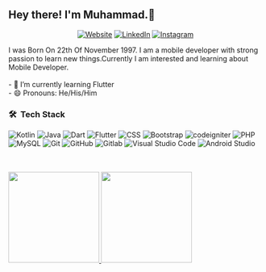 <h2> Hey there! I'm Muhammad.👋</h2>
<p align="center">
<a target="_blank" href="https://www.ketikanmd.my.id/"><img alt="Website" src="https://img.shields.io/badge/Website-www.ketikanmd.my.id-blue?style=flat-square&logo=google-chrome"></a>
<a target="_blank" href="https://www.linkedin.com/in/muh97/"><img alt="LinkedIn" src="https://img.shields.io/badge/LinkedIn-Muhammad (Muh)-blue?style=flat-square&logo=linkedin"></a>
<a target="_blank" href="https://www.instagram.com/Muh97_/"><img alt="Instagram" src="https://img.shields.io/badge/Instagram-Muh97__-blue?style=flat-square&logo=instagram"></a>
</p>
I was Born On 22th Of November 1997. I am a mobile developer with strong passion to learn new things.Currently I am interested and learning about Mobile Developer.
<br/>
<br/>
- 🌱 I’m currently learning Flutter<br>
- 😄 Pronouns: He/His/Him
<br/>
<h3> 🛠 &nbsp;Tech Stack</h3>

  ![Kotlin](https://img.shields.io/badge/-Kotlin-333333?style=flat&logo=kotlin)
  ![Java](https://img.shields.io/badge/-Java-333333?style=flat&logo=Java&logoColor=007396)
  ![Dart](https://img.shields.io/badge/-Dart-333333?style=flat&logo=dart)
  ![Flutter](https://img.shields.io/badge/-Flutter-333333?style=flat&logo=Flutter&logoColor=00599C)
  ![CSS](https://img.shields.io/badge/-CSS-333333?style=flat&logo=CSS3&logoColor=1572B6)
  ![Bootstrap](https://img.shields.io/badge/-Bootstrap-333333?style=flat&logo=bootstrap&logoColor=563D7C)
  ![codeigniter](https://img.shields.io/badge/-codeigniter-333333?style=flat&logo=codeigniter)
  ![PHP](https://img.shields.io/badge/-PHP-333333?style=flat&logo=php)
  <br/>
  ![MySQL](https://img.shields.io/badge/-MySQL-333333?style=flat&logo=mysql)
  ![Git](https://img.shields.io/badge/-Git-333333?style=flat&logo=git)
  ![GitHub](https://img.shields.io/badge/-GitHub-333333?style=flat&logo=github)
  ![Gitlab](https://img.shields.io/badge/-Gitlab-333333?style=flat&logo=gitlab)
  ![Visual Studio Code](https://img.shields.io/badge/-Visual%20Studio%20Code-333333?style=flat&logo=visual-studio-code&logoColor=007ACC)
  ![Android Studio](https://img.shields.io/badge/-Android%20Studio-333333?style=flat&logo=android-studio)

<br/>
<br/>

<a href="https://github.com/muhammad1510520253">
  <img height="180em" src="https://github-readme-stats.vercel.app/api?username=muhammad1510520253&theme=dark&show_icons=true" />
  <img height="180em" src="https://github-readme-stats.vercel.app/api/top-langs/?username=muhammad1510520253&theme=dark&layout=compact" />
</a>
